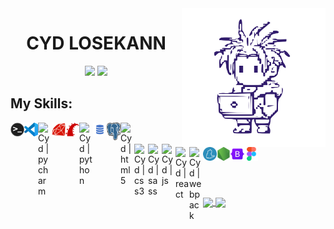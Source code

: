 <img align="right" src="picsvg_download.svg" width="230" />
<h1 align="center">CYD LOSEKANN</h1>
<div align="center">
   <p align="center">
    <a href="https://www.linkedin.com/in/cyd87/" target="_blank"><img src="https://img.shields.io/badge/-LinkedIn-3F3D56?style=for-the-badge&logo=linkedin&logoColor=pink"></a>
    <a href="https://www.instagram.com/cydlsk/" target="_blank"><img src="https://img.shields.io/badge/-Instagram-3F3D56?style=for-the-badge&logo=instagram&logoColor=pink"></a> </p>

</div>



 
## My Skills:
<div style="display: inline_block">
   <a href="https://iterm2.com/">
     <img align="left" alt="Cyd | terminal" width="22px" src="https://raw.githubusercontent.com/github/explore/80688e429a7d4ef2fca1e82350fe8e3517d3494d/topics/terminal/terminal.png"/>
   </a>
   <a href="https://code.visualstudio.com/">
      <img align="left" alt="Cyd | vscode" width="22px" src="https://raw.githubusercontent.com/github/explore/80688e429a7d4ef2fca1e82350fe8e3517d3494d/topics/visual-studio-code/visual-studio-code.png" />
   </a>
   <a href="https://www.jetbrains.com/pycharm/">
      <img align="left" alt="Cyd | pycharm" width="22px" src="https://upload.wikimedia.org/wikipedia/commons/thumb/1/1d/PyCharm_Icon.svg/1200px-PyCharm_Icon.svg.png" />
   </a>
   <a href="https://www.ruby-lang.org/">
      <img align="left" alt="Cyd | ruby" width="22px" src="https://github.com/devicons/devicon/raw/master/icons/ruby/ruby-plain.svg" />
   </a>
   <a href="https://rubyonrails.org/">
      <img align="left" alt="Cyd | rails" width="22px" src="https://github.com/devicons/devicon/raw/master/icons/rails/rails-plain.svg" />
   </a>
   <a href="https://www.python.org/">
      <img align="left" alt="Cyd | python" width="22px" src="https://raw.githubusercontent.com/danielcranney/readme-generator/main/public/icons/skills/python-colored.svg" />
   </a>
   <a href="https://www.sqlite.org/">
      <img align="left" alt="Cyd | sqlite" width="22px" src="https://raw.githubusercontent.com/github/explore/80688e429a7d4ef2fca1e82350fe8e3517d3494d/topics/sql/sql.png" />
   </a>
   <a href="https://www.postgresql.org/">
    <img align="left" alt="Cyd | postgre" width="22px" src="https://raw.githubusercontent.com/github/explore/80688e429a7d4ef2fca1e82350fe8e3517d3494d/topics/postgresql/postgresql.png" width="22" height="28" alt="postgresql"/>
   </a>
   <a href="https://developer.mozilla.org/en-US/docs/Glossary/HTML5"> 
      <img align="left" alt="Cyd | html5" width="22px" src="https://raw.githubusercontent.com/danielcranney/readme-generator/main/public/icons/skills/html5-colored.svg" alt="html5" />
   </a>
    <br></br>
   <a href="https://developer.mozilla.org/en-US/docs/Web/CSS">
    <img align="left" alt="Cyd | css3" width="22px" src="https://raw.githubusercontent.com/danielcranney/readme-generator/main/public/icons/skills/css3-colored.svg" alt="css3" />
   </a>
   <a href="https://sass-lang.com/documentation/">
    <img align="left" alt="Cyd | sass" width="22px" src="https://raw.githubusercontent.com/danielcranney/readme-generator/main/public/icons/skills/sass-colored.svg" alt="sass" />
   </a>
   <a href="https://developer.mozilla.org/en-US/docs/Web/JavaScript">
    <img align="left" alt="Cyd | js" width="22px" src="https://raw.githubusercontent.com/danielcranney/readme-generator/main/public/icons/skills/javascript-colored.svg" alt="js" />
   </a>
   <a href="https://react.dev/">
    <img align="left" alt="Cyd | react" width="22px" src="https://raw.githubusercontent.com/danielcranney/readme-generator/main/public/icons/skills/react-colored.svg" alt="react" />
   </a>
   <a href="https://webpack.js.org/"> 
    <img align="left" alt="Cyd | webpack" width="22px" src="https://raw.githubusercontent.com/danielcranney/readme-generator/main/public/icons/skills/webpack-colored.svg" alt="webpack" />
   </a>
   <a href="https://yarnpkg.com/">
    <img align="left" alt="Cyd | yarn" width="22px" src="https://github.com/devicons/devicon/blob/master/icons/yarn/yarn-original.svg" alt="yarn" />
   </a>
   <a href="https://nodejs.org/">
    <img align="left" alt="Cyd | node" width="22px" src="https://github.com/devicons/devicon/blob/master/icons/nodejs/nodejs-original.svg" alt="node" />
   </a>
   <a href="https://getbootstrap.com/">
    <img align="left" alt="Cyd | bootstrap" width="22px" src="https://github.com/devicons/devicon/blob/master/icons/bootstrap/bootstrap-original.svg" alt="bootstrap" />
   </a>
   <a href="https://www.figma.com/">
    <img align="left" alt="Cyd | figma" width="22px" src="https://github.com/devicons/devicon/blob/master/icons/figma/figma-original.svg" alt="figma" />
   </a>
</div>
    <br>



   <br><br>
   
<a href="https://github.com/anuraghazra/github-readme-stats">
  <img height=200 align="center" src="https://github-readme-stats.vercel.app/api?username=cydlos&rank_icon=github" />
</a>
<a href="https://github.com/anuraghazra/convoychat">
  <img height=200 align="center" src="https://github-readme-stats.vercel.app/api/top-langs?username=cydlos&layout=compact&hide_progress=true&langs_count=8&card_width=70" />
</a>



